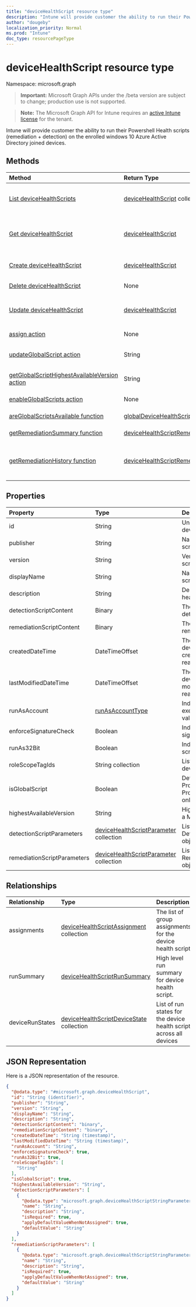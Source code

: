 ```yaml
---
title: "deviceHealthScript resource type"
description: "Intune will provide customer the ability to run their Powershell Health scripts (remediation + detection) on the enrolled windows 10 Azure Active Directory joined devices."
author: "dougeby"
localization_priority: Normal
ms.prod: "Intune"
doc_type: resourcePageType
---
```


# deviceHealthScript resource type

Namespace: microsoft.graph

> **Important:** Microsoft Graph APIs under the /beta version are subject to change; production use is not supported.

> **Note:** The Microsoft Graph API for Intune requires an [active Intune license](https://go.microsoft.com/fwlink/?linkid=839381) for the tenant.

Intune will provide customer the ability to run their Powershell Health scripts (remediation + detection) on the enrolled windows 10 Azure Active Directory joined devices.

## Methods
|Method|Return Type|Description|
|:---|:---|:---|
|[List deviceHealthScripts](../api/intune-devices-devicehealthscript-list.md)|[deviceHealthScript](../resources/intune-devices-devicehealthscript.md) collection|List properties and relationships of the [deviceHealthScript](../resources/intune-devices-devicehealthscript.md) objects.|
|[Get deviceHealthScript](../api/intune-devices-devicehealthscript-get.md)|[deviceHealthScript](../resources/intune-devices-devicehealthscript.md)|Read properties and relationships of the [deviceHealthScript](../resources/intune-devices-devicehealthscript.md) object.|
|[Create deviceHealthScript](../api/intune-devices-devicehealthscript-create.md)|[deviceHealthScript](../resources/intune-devices-devicehealthscript.md)|Create a new [deviceHealthScript](../resources/intune-devices-devicehealthscript.md) object.|
|[Delete deviceHealthScript](../api/intune-devices-devicehealthscript-delete.md)|None|Deletes a [deviceHealthScript](../resources/intune-devices-devicehealthscript.md).|
|[Update deviceHealthScript](../api/intune-devices-devicehealthscript-update.md)|[deviceHealthScript](../resources/intune-devices-devicehealthscript.md)|Update the properties of a [deviceHealthScript](../resources/intune-devices-devicehealthscript.md) object.|
|[assign action](../api/intune-devices-devicehealthscript-assign.md)|None|Not yet documented|
|[updateGlobalScript action](../api/intune-devices-devicehealthscript-updateglobalscript.md)|String|Update the Proprietary Device Health Script|
|[getGlobalScriptHighestAvailableVersion action](../api/intune-devices-devicehealthscript-getglobalscripthighestavailableversion.md)|String|Update the Proprietary Device Health Script|
|[enableGlobalScripts action](../api/intune-devices-devicehealthscript-enableglobalscripts.md)|None|Not yet documented|
|[areGlobalScriptsAvailable function](../api/intune-devices-devicehealthscript-areglobalscriptsavailable.md)|[globalDeviceHealthScriptState](../resources/intune-devices-globaldevicehealthscriptstate.md)|Not yet documented|
|[getRemediationSummary function](../api/intune-devices-devicehealthscript-getremediationsummary.md)|[deviceHealthScriptRemediationSummary](../resources/intune-devices-devicehealthscriptremediationsummary.md)|Not yet documented|
|[getRemediationHistory function](../api/intune-devices-devicehealthscript-getremediationhistory.md)|[deviceHealthScriptRemediationHistory](../resources/intune-devices-devicehealthscriptremediationhistory.md)|Function to get the number of remediations by a device health scripts|

## Properties
|Property|Type|Description|
|:---|:---|:---|
|id|String|Unique Identifier for the device health script|
|publisher|String|Name of the device health script publisher|
|version|String|Version of the device health script|
|displayName|String|Name of the device health script|
|description|String|Description of the device health script|
|detectionScriptContent|Binary|The entire content of the detection powershell script|
|remediationScriptContent|Binary|The entire content of the remediation powershell script|
|createdDateTime|DateTimeOffset|The timestamp of when the device health script was created. This property is read-only.|
|lastModifiedDateTime|DateTimeOffset|The timestamp of when the device health script was modified. This property is read-only.|
|runAsAccount|[runAsAccountType](../resources/intune-shared-runasaccounttype.md)|Indicates the type of execution context. Possible values are: `system`, `user`.|
|enforceSignatureCheck|Boolean|Indicate whether the script signature needs be checked|
|runAs32Bit|Boolean|Indicate whether PowerShell script(s) should run as 32-bit|
|roleScopeTagIds|String collection|List of Scope Tag IDs for the device health script|
|isGlobalScript|Boolean|Determines if this is Microsoft Proprietary Script. Proprietary scripts are read-only|
|highestAvailableVersion|String|Highest available version for a Microsoft Proprietary script|
|detectionScriptParameters|[deviceHealthScriptParameter](../resources/intune-devices-devicehealthscriptparameter.md) collection|List of ComplexType DetectionScriptParameters objects.|
|remediationScriptParameters|[deviceHealthScriptParameter](../resources/intune-devices-devicehealthscriptparameter.md) collection|List of ComplexType RemediationScriptParameters objects.|

## Relationships
|Relationship|Type|Description|
|:---|:---|:---|
|assignments|[deviceHealthScriptAssignment](../resources/intune-devices-devicehealthscriptassignment.md) collection|The list of group assignments for the device health script|
|runSummary|[deviceHealthScriptRunSummary](../resources/intune-devices-devicehealthscriptrunsummary.md)|High level run summary for device health script.|
|deviceRunStates|[deviceHealthScriptDeviceState](../resources/intune-devices-devicehealthscriptdevicestate.md) collection|List of run states for the device health script across all devices|

## JSON Representation
Here is a JSON representation of the resource.
<!-- {
  "blockType": "resource",
  "keyProperty": "id",
  "@odata.type": "microsoft.graph.deviceHealthScript"
}
-->
``` json
{
  "@odata.type": "#microsoft.graph.deviceHealthScript",
  "id": "String (identifier)",
  "publisher": "String",
  "version": "String",
  "displayName": "String",
  "description": "String",
  "detectionScriptContent": "binary",
  "remediationScriptContent": "binary",
  "createdDateTime": "String (timestamp)",
  "lastModifiedDateTime": "String (timestamp)",
  "runAsAccount": "String",
  "enforceSignatureCheck": true,
  "runAs32Bit": true,
  "roleScopeTagIds": [
    "String"
  ],
  "isGlobalScript": true,
  "highestAvailableVersion": "String",
  "detectionScriptParameters": [
    {
      "@odata.type": "microsoft.graph.deviceHealthScriptStringParameter",
      "name": "String",
      "description": "String",
      "isRequired": true,
      "applyDefaultValueWhenNotAssigned": true,
      "defaultValue": "String"
    }
  ],
  "remediationScriptParameters": [
    {
      "@odata.type": "microsoft.graph.deviceHealthScriptStringParameter",
      "name": "String",
      "description": "String",
      "isRequired": true,
      "applyDefaultValueWhenNotAssigned": true,
      "defaultValue": "String"
    }
  ]
}
```



